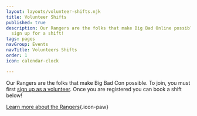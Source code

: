 ```yaml
---
layout: layouts/volunteer-shifts.njk
title: Volunteer Shifts
published: true
description: Our Rangers are the folks that make Big Bad Online possible. To join,
  sign up for a shift!
tags: pages
navGroup: Events
navTitle: Volunteers Shifts
order: 1
icon: calendar-clock

---
```

Our Rangers are the folks that make Big Bad Con possible. To join, you must first [sign up as a volunteer](/rangers/#signup). Once you are registered you can book a shift below!

[Learn more about the Rangers](/rangers){.icon-paw}